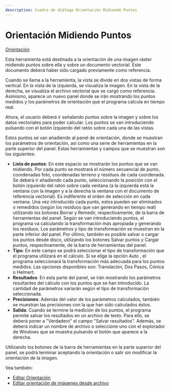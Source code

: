 ```yaml
---
description: Cuadro de diálogo Orientación Midiendo Puntos
---
```


# Orientación Midiendo Puntos

[Orientación](../fichas-de-herramientas/ficha-de-herramientas-imagen/orientacion.md)

Esta herramienta está destinada a la orientación de una imagen ráster midiendo puntos sobre ella y sobre un documento vectorial. Este documento deberá haber sido cargado previamente como referencia.

Cuando se llama a la herramienta, la vista se divide en dos vistas de forma vertical. En la vista de la izquierda, se visualiza la imagen. En la vista de la derecha, se visualiza el archivo vectorial que se cargó como referencia. Asimismo, aparece un nuevo panel donde se irán mostrando los puntos medidos y los parámetros de orientación que el programa calcula en tiempo real.

Ahora, el usuario deberá ir señalando puntos sobre la imagen y sobre los datos vectoriales para poder calcular. Los puntos se van introduciendo pulsando con el botón izquierdo del ratón sobre cada una de las vistas.

Estos puntos se van añadiendo al panel de orientación, donde se muestran los parámetros de orientación, así como una serie de herramientas en la parte superior del panel. Estas herramientas y campos que se muestran son los siguientes:

* **Lista de puntos**: En este espacio se mostrarán los puntos que se van midiendo. Por cada punto se mostrará el número secuencial de punto, coordenadas foto, coordenadas terreno y residuos de cada coordenada. Se deberá ir añadiendo cada punto, seleccionando la posición con el botón izquierdo del ratón sobre cada ventana \(a la izquierda está la ventana con la imagen y a la derecha la ventana con el documento de referencia vectorial\). Es indiferente el orden de selección en cada ventana. Una vez introducido cada punto, estos pueden ser eliminados o remedidos \(según los residuos que van generando en tiempo real\) utilizando los botones Borrar y Remedir, respectivamente, de la barra de herramientas del panel. Según se van introduciendo puntos, el programa va calculando la transformación más apropiada y generando los residuos. Los parámetros y tipo de transformación se muestran en la parte inferior del panel. Por último, también es posible salvar o cargar los puntos desde disco, utilizando los botones Salvar puntos y Cargar puntos, respectivamente, de la barra de herramientas del panel.
* **Tipo**: En este campo se podrá seleccionar el tipo de transformación que el programa utilizará en el cálculo. Si se elige la opción Auto , el programa seleccionará la transformación más adecuada para los puntos medidos. Las opciones disponibles son: Translación, Dos Pasos, Cónica o Helmert.
* **Resultados**: En esta parte del panel, se irán mostrando los parámetros resultantes del cálculo con los puntos que se han introducido. La cantidad de parámetros variarán según el tipo de transformación seleccionada.
* **Precisiones**: Además del valor de los parámetros calculados, también se muestran las precisiones con la que han sido calculados éstos.
* **Salida**: Cuando se termine la medición de los puntos, el programa permite salvar los resultados en un archivo de texto. Para ello, se deberá poner a "Verdadero" el campo "Salvar resultados". Además, se deberá indicar un nombre de archivo o seleccione uno con el explorador de Windows que se muestra pulsando el botón que aparece a la derecha.

Utilizando los botones de la barra de herramientas en la parte superior del panel, se podrá terminar aceptando la orientación o salir sin modificar la orientación de la imagen.

Vea también:

* [Editar Orientación](editar-orientacion-de-imagen.md)
* [Editar orientación de imágenes desde archivo](editar-orientacion-de-imagenes-desde-archivo.md)

